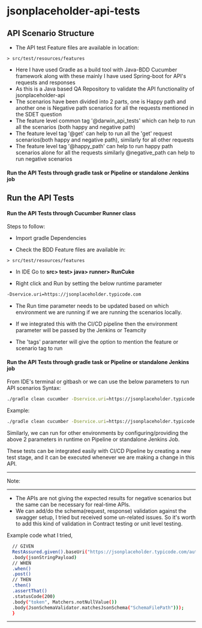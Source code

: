 # jsonplaceholder-api-tests

## API Scenario Structure

- The API test Feature files are available in location:

```> src/test/resources/features```

- Here I have used Gradle as a build tool with Java-BDD Cucumber framework along with these mainly I have used Spring-boot for API's requests and responses
- As this is a Java based QA Repository to validate the API functionality of jsonplaceholder-api
- The scenarios have been divided into 2 parts, one is Happy path and another one is Negative path scenarios for all the requests mentioned in the SDET question
- The feature level common tag '@darwin_api_tests' which can help to run all the scenarios (both happy and negative path)
- The feature level tag '@get' can help to run all the 'get' request scenarios(both happy and negative path), similarly for all other requests 
- The feature level tag '@happy_path' can help to run happy path scenarios alone for all the requests similarly @negative_path can help to run negative scenarios

#### Run the API Tests through gradle task or Pipeline or standalone Jenkins job

## Run the API Tests

#### Run the API Tests through Cucumber Runner class

Steps to follow:

- Import gradle Dependencies

- Check the BDD Feature files are available in:

```> src/test/resources/features```

- In IDE Go to **src> test> java> runner> RunCuke**

- Right click and Run by setting the below runtime parameter

```bash
-Dservice.uri=https://jsonplaceholder.typicode.com
```
- The Run time parameter needs to be updated based on which environment we are running if we are running the scenarios locally.
- If we integrated this with the CI/CD pipeline then the environment parameter will be passed by the Jenkins or Teamcity

- The 'tags' parameter will give the option to mention the feature or scenario tag to run

#### Run the API Tests through gradle task or Pipeline or standalone Jenkins job

From IDE's terminal or gitbash or  we can use the below parameters to run API scenarios
Syntax:
```bash
./gradle clean cucumber -Dservice.uri=https://jsonplaceholder.typicode.com
```
Example:
```bash
./gradle clean cucumber -Dservice.uri=https://jsonplaceholder.typicode.com
```

Similarly, we can run for other environments by configuring/providing the above 2 parameters in runtime on Pipeline or standalone Jenkins Job.

These tests can be integrated easily with CI/CD Pipeline by creating a new test stage, and it can be executed whenever we are making a change in this API.


*****************************************
Note:
*****************************************
- The APIs are not giving the expected results for negative scenarios but the same can be necessary for real-time APIs.
- We can add/do the schema(request, response) validation against the swagger setup, I tried but received some un-related issues. 
  So it's worth to add this kind of validation in Contract testing or unit level testing.

Example code what I tried,
```bash
  // GIVEN
  RestAssured.given().baseUri("https://jsonplaceholder.typicode.com/auth")
  .body(jsonStringPayload)
  // WHEN
  .when()
  .post()
  // THEN
  .then()
  .assertThat()
  .statusCode(200)
  .body("token", Matchers.notNullValue())
  .body(JsonSchemaValidator.matchesJsonSchema("SchemaFilePath")));
  }
  ```
*****************************************